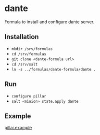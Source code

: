 # dante

Formula to install and configure dante server.

## Installation
- `mkdir /srv/formulas`
- `cd /srv/formulas`
- `git clone <dante-formula url>`
- `cd /srv/salt`
- `ln -s ../formulas/dante-formula/dante .`

## Run
- `configure pillar`
- `salt <minion> state.apply dante`

## Example
[pillar.example](./pillar.example)
